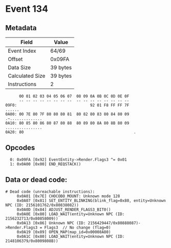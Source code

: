 # Event 134

## Metadata

| Field           | Value    |
|-----------------|----------|
| Event Index     | 64/69    |
| Offset          | 0x09FA   |
| Data Size       | 39 bytes |
| Calculated Size | 39 bytes |
| Instructions    | 2        |

```
      00 01 02 03 04 05 06 07  08 09 0A 0B 0C 0D 0E 0F
      -- -- -- -- -- -- -- --  -- -- -- -- -- -- -- --
09F0:                                92 01 F8 FF FF 7F            ......
0A00: 00 7E 80 7F 80 80 80 81  80 82 80 83 80 84 80 09  .~..............
0A10: 80 85 80 86 80 87 80 88  80 89 80 8A 80 8B 80 09  ................
0A20: 80                                                .               
```

## Opcodes

```
  0: 0x09FA [0x92] EventEntity->Render.Flags3 ^= 0x01
  1: 0x0A00 [0x00] END_REQSTACK()
```

## Data or dead code:

```
# Dead code (unreachable instructions):
     0x0A01 [0x7E] CHOCOBO_MOUNT: Unknown mode 128
     0x0A07 [0x81] SET_ENTITY_BLINKING(blink_flag=0x80, entity=Unknown NPC (ID: 2156101762/0x80838082))
     0x0A0D [0x84] ADJUST_RENDER_FLAGS3_BIT0()
     0x0A0E [0x80] LOAD_WAIT(entity=Unknown NPC (ID: 2156232713/0x80858009))
     0x0A13 [0x86] Unknown NPC (ID: 2156429447/0x80888087)->Render.Flags3 = Flags3  // No change (flag=0)
     0x0A19 [0x89] OPEN_MAP(map_id=0x00008A80)
     0x0A1C [0x80] LOAD_WAIT(entity=Unknown NPC (ID: 2148106379/0x8009808B))
```